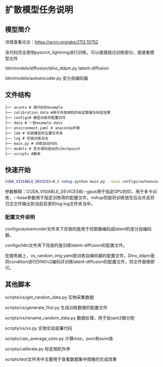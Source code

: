 # 扩散模型任务说明

## 模型简介

详情查看论文：https://arxiv.org/abs/2112.10752

该代码完全使用pytorch_lightning进行训练，可以直接跳过训练部分，直接看模型文件

ldm/models/diffusion/dino_ddpm.py latent-diffusion

ldm/models/autoencoder.py 变分自编码器

## 文件结构

```
├── assets # 源代码的example
├── calibration_data #用于存放相机的标定数据与标定结果
├── configs# 模型训练的配置文件
├── data # 一些example data
├── environment.yaml # anaconda环境
├── ldm # 存放模型的主要文件夹
├── log # 存放训练日志
├── main.py # 训练启动代码
├── models # 官方源码给出的checkpoint
├── scripts #脚本
```

## 快速开始

```bash
CUDA_VISIABLE_DEVICES=0,1 nohup python main.py --base configs/autoencoder/screwdriver_sim.yaml -t --gpus 0,1 --max_epochs 1000 > log.log 2>&1 &
```

参数解释：CUDA_VISIABLE_DEVICES和--gpus用于指定GPU的ID，用于多卡训练，--base参数用于指定训练用的配置文件。nohup则是将训练放在后台并且将日志文件输出到当前目录的log.log文件夹当中。

### 配置文件说明

configs/autoencoder文件夹下存放的是用于将图像编码成latent的变分自编码器。

configs/ldm文件夹下存放的是训练latent-diffusion的配置文件。

在服务器上，vs_random_img.yaml是训练自编码器的配置文件，Dino_ddpm是将condition进行DINOv2编码并训练latent-diffusion的配置文件，将文件替换即可。

## 其他脚本

scripts/vs/get_random_data.py 实物采集数据

scripts/vs/generate_flist.py 生成训练数据的配置文件

scripts/vs/rename_random_data.py 数据处理，用于给sam2做分割

scripts/vs/vs.py 实物实验部署代码

scripts/calc_average_ssim.py 计算mse，psnr和ssim值

scripts/calibrate.py 标定相机外参

scripts/test文件夹中主要用于查看数据集中图像的生成效果





